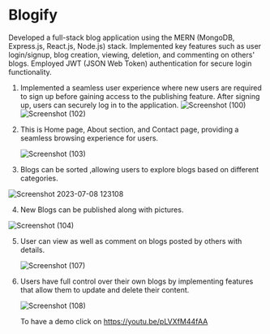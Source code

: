 # Blogify
Developed a full-stack blog application using the MERN (MongoDB, Express.js, React.js, Node.js) stack. Implemented key features such as user login/signup, blog creation, viewing, deletion, and commenting on others' blogs. Employed JWT (JSON Web Token) authentication for secure login functionality.


1) Implemented a seamless user experience where new users are required to sign up before gaining access to the publishing feature. After signing up, users can securely log in to the application.
     ![Screenshot (100)](https://github.com/abhishek12071/Blogify/assets/92369178/d0ea7fa0-75f5-4922-bdfa-1bddb586acf0)
![Screenshot (102)](https://github.com/abhishek12071/Blogify/assets/92369178/e656c55e-f51b-4f34-8eba-9330a560207d)
2) This is Home page, About section, and Contact page, providing a seamless browsing experience for users.
        
   ![Screenshot (103)](https://github.com/abhishek12071/Blogify/assets/92369178/3401f9c7-cbd2-48f1-b1f2-3a520b41a8b7)

3) Blogs can be sorted ,allowing users to explore blogs based on different categories.
                            
 ![Screenshot 2023-07-08 123108](https://github.com/abhishek12071/Blogify/assets/92369178/0d923b08-9a73-4046-9ffb-a364bf112371)

4) New Blogs can be published along with pictures.
   
 ![Screenshot (104)](https://github.com/abhishek12071/Blogify/assets/92369178/46feb947-f4dc-447f-949d-c6a1fbd8552f)
  

5) User can view as well as comment on blogs posted by others with details.
   
   ![Screenshot (107)](https://github.com/abhishek12071/Blogify/assets/92369178/f9d679ff-9dd7-42d9-a9f0-01a7448df635)
 

6) Users have full control over their own blogs by implementing features that allow them to update and delete their content.
   
   ![Screenshot (108)](https://github.com/abhishek12071/Blogify/assets/92369178/35d6af5a-9ca4-423f-871d-f934c7992f4d)


   To have a demo click on https://youtu.be/pLVXfM44fAA
